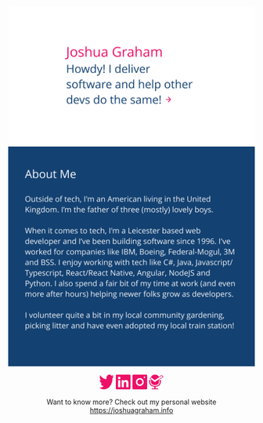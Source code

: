 <p>
<a target="_blank" href="https://joshuagraham.info"><img src="https://github.com/jgrahamuk/jgrahamuk/blob/main/header.svg" alt="Howdy! I deliver software and help other devs do the same!"></a>
<a target="_blank" href="https://joshuagraham.info"><img src="https://github.com/jgrahamuk/jgrahamuk/blob/main/aboutme.svg" alt="Outside of tech, I'm an American living in the United Kingdom. I’m the father of three (mostly) lovely boys. When it comes to tech, I'm a Leicester based web developer and I’ve been building software since 1996. I've worked for companies like IBM, Boeing, Federal-Mogul, 3M and BSS. I enjoy working with tech like C#, Java, Javascript/Typescript, React/React Native, Angular, NodeJS and Python. I also spend a fair bit of my time at work (and even more after hours) helping newer folks grow as developers. I volunteer quite a bit in my local community gardening, picking litter and have even adopted my local train station!"></a>

<p align="center">
<a target="_blank" href="https://twitter.com/jngrahamuk"><img src="https://github.com/jgrahamuk/jgrahamuk/blob/main/twitter.svg" alt="Joshua's Twitter" height="30" width="30"></a>
<a target="_blank" href="https://www.linkedin.com/in/jngraham/"><img src="https://github.com/jgrahamuk/jgrahamuk/blob/main/linkedin.svg" alt="Joshua's LinkedIn" height="30" width="30"></a>
<a target="_blank" href="https://www.instagram.com/anamericaninuk/"><img src="https://github.com/jgrahamuk/jgrahamuk/blob/main/instagram.svg" alt="Joshua's Instagram" height="30" width="30"></a>
<a target="_blank" href="https://gettingappsdone.com/"><img src="https://github.com/jgrahamuk/jgrahamuk/blob/main/gettingappsdonelogo.svg" alt="Getting Apps Done Link" height="30" width="30"></a>
</p>

<p align="center">
Want to know more? Check out my personal website <a href="https://joshuagraham.info/">https://joshuagraham.info</a>
</p>
